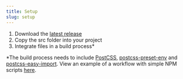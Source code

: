 ```yaml
---
title: Setup
slug: setup
---
```


1. Download the [latest release](https://github.com/felixdorner/bica/releases/latest)
2. Copy the src folder into your project
3. Integrate files in a build process*

*The build process needs to include [PostCSS](http://postcss.org/), [postcss-preset-env](https://preset-env.cssdb.org/) and [postcss-easy-import](https://github.com/TrySound/postcss-easy-import). View an example of a workflow with simple NPM scripts [here](https://gist.github.com/felixdorner/278fa705aa37cb369a809a4151c7d701).
